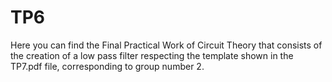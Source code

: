 # TP6

Here you can find the Final Practical Work of Circuit Theory that consists of the creation of a low pass filter respecting the template shown in the TP7.pdf file, corresponding to group number 2.
